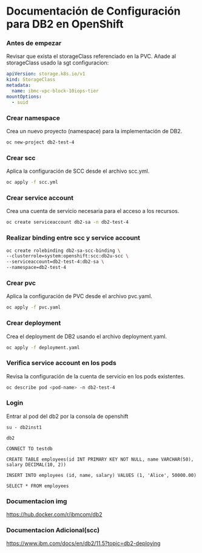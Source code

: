 # Documentación de Configuración para DB2 en OpenShift

### Antes de empezar

Revisar que exista el storageClass referenciado en la PVC.
Añade al storageClass usado la sgt configuracion:
```yaml
apiVersion: storage.k8s.io/v1
kind: StorageClass
metadata:
  name: ibmc-vpc-block-10iops-tier
mountOptions:
  - suid
```

### Crear namespace
Crea un nuevo proyecto (namespace) para la implementación de DB2.
```bash
oc new-project db2-test-4
```
### Crear scc
Aplica la configuración de SCC desde el archivo scc.yml.
```bash
oc apply -f scc.yml
```
### Crear service account
Crea una cuenta de servicio necesaria para el acceso a los recursos.
```bash
oc create serviceaccount db2-sa -n db2-test-4
```
### Realizar binding entre scc y service account
```bash
oc create rolebinding db2-sa-scc-binding \
--clusterrole=system:openshift:scc:db2u-scc \
--serviceaccount=db2-test-4:db2-sa \
--namespace=db2-test-4
```
###  Crear pvc
Aplica la configuración de PVC desde el archivo pvc.yaml.
```bash
oc apply -f pvc.yaml
```
### Crear deployment 
Crea el deployment de DB2 usando el archivo deployment.yaml.
```bash
oc apply -f deployment.yaml
```
### Verifica service account en los pods
Revisa la configuración de la cuenta de servicio en los pods existentes.
```bash
oc describe pod <pod-name> -n db2-test-4
```
### Login
Entrar al pod del db2 por la consola de openshift
```shell
su - db2inst1

db2

CONNECT TO testdb

CREATE TABLE employees(id INT PRIMARY KEY NOT NULL, name VARCHAR(50), salary DECIMAL(10, 2))

INSERT INTO employees (id, name, salary) VALUES (1, 'Alice', 50000.00)

SELECT * FROM employees

```
### Documentacion img

https://hub.docker.com/r/ibmcom/db2

### Documentacion Adicional(scc)

https://www.ibm.com/docs/en/db2/11.5?topic=db2-deploying